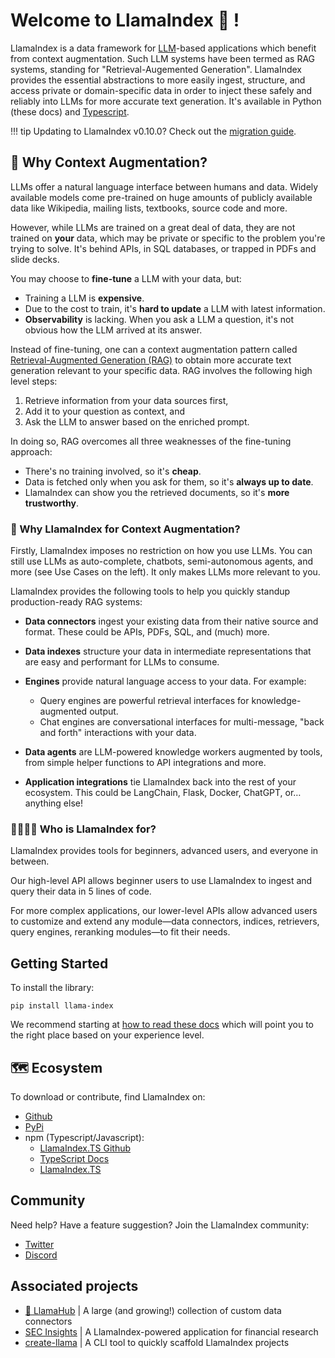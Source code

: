 <script src="https://cdn.jsdelivr.net/npm/marked/marked.min.js"></script>

# Welcome to LlamaIndex 🦙 !

LlamaIndex is a data framework for [LLM](https://en.wikipedia.org/wiki/Large_language_model)-based applications which benefit from context augmentation. Such LLM systems have been termed as RAG systems, standing for "Retrieval-Augemented Generation". LlamaIndex provides the essential abstractions to more easily ingest, structure, and access private or domain-specific data in order to inject these safely and reliably into LLMs for more accurate text generation. It's available in Python (these docs) and [Typescript](https://ts.llamaindex.ai/).

!!! tip
    Updating to LlamaIndex v0.10.0? Check out the [migration guide](./getting_started/v0_10_0_migration.md).

## 🚀 Why Context Augmentation?

LLMs offer a natural language interface between humans and data. Widely available models come pre-trained on huge amounts of publicly available data like Wikipedia, mailing lists, textbooks, source code and more.

However, while LLMs are trained on a great deal of data, they are not trained on **your** data, which may be private or specific to the problem you're trying to solve. It's behind APIs, in SQL databases, or trapped in PDFs and slide decks.

You may choose to **fine-tune** a LLM with your data, but:

- Training a LLM is **expensive**.
- Due to the cost to train, it's **hard to update** a LLM with latest information.
- **Observability** is lacking. When you ask a LLM a question, it's not obvious how the LLM arrived at its answer.

Instead of fine-tuning, one can a context augmentation pattern called [Retrieval-Augmented Generation (RAG)](./getting_started/concepts.md) to obtain more accurate text generation relevant to your specific data. RAG involves the following high level steps:

1. Retrieve information from your data sources first,
2. Add it to your question as context, and
3. Ask the LLM to answer based on the enriched prompt.

In doing so, RAG overcomes all three weaknesses of the fine-tuning approach:

- There's no training involved, so it's **cheap**.
- Data is fetched only when you ask for them, so it's **always up to date**.
- LlamaIndex can show you the retrieved documents, so it's **more trustworthy**.

### 🦙 Why LlamaIndex for Context Augmentation?

Firstly, LlamaIndex imposes no restriction on how you use LLMs. You can still use LLMs as auto-complete, chatbots, semi-autonomous agents, and more (see Use Cases on the left). It only makes LLMs more relevant to you.

LlamaIndex provides the following tools to help you quickly standup production-ready RAG systems:

- **Data connectors** ingest your existing data from their native source and format. These could be APIs, PDFs, SQL, and (much) more.
- **Data indexes** structure your data in intermediate representations that are easy and performant for LLMs to consume.
- **Engines** provide natural language access to your data. For example:

  - Query engines are powerful retrieval interfaces for knowledge-augmented output.
  - Chat engines are conversational interfaces for multi-message, "back and forth" interactions with your data.

- **Data agents** are LLM-powered knowledge workers augmented by tools, from simple helper functions to API integrations and more.
- **Application integrations** tie LlamaIndex back into the rest of your ecosystem. This could be LangChain, Flask, Docker, ChatGPT, or… anything else!

### 👨‍👩‍👧‍👦 Who is LlamaIndex for?

LlamaIndex provides tools for beginners, advanced users, and everyone in between.

Our high-level API allows beginner users to use LlamaIndex to ingest and query their data in 5 lines of code.

For more complex applications, our lower-level APIs allow advanced users to customize and extend any module—data connectors, indices, retrievers, query engines, reranking modules—to fit their needs.

## Getting Started

To install the library:

`pip install llama-index`

We recommend starting at [how to read these docs](./getting_started/reading.md) which will point you to the right place based on your experience level.

## 🗺️ Ecosystem

To download or contribute, find LlamaIndex on:

- [Github](https://github.com/run-llama/llama_index)
- [PyPi](https://pypi.org/project/llama-index/)
- npm (Typescript/Javascript):
  - [LlamaIndex.TS Github](https://github.com/run-llama/LlamaIndexTS)
  - [TypeScript Docs](https://ts.llamaindex.ai/)
  - [LlamaIndex.TS](https://www.npmjs.com/package/llamaindex)

## Community

Need help? Have a feature suggestion? Join the LlamaIndex community:

- [Twitter](https://twitter.com/llama_index)
- [Discord](https://discord.gg/dGcwcsnxhU)

## Associated projects

- [🏡 LlamaHub](https://llamahub.ai) | A large (and growing!) collection of custom data connectors
- [SEC Insights](https://sec-insights.com) | A LlamaIndex-powered application for financial research
- [create-llama](https://www.npmjs.com/package/create-llama) | A CLI tool to quickly scaffold LlamaIndex projects
